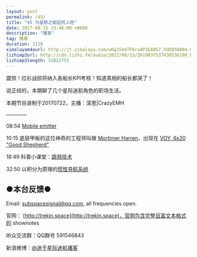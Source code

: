 ```yaml
---
layout: post
permalink: /45/
title: "45 为星联之崛起而上班"
date: 2017-08-15 23:48:00 +0800
description: "播客"
tag: 播客 
duration: 2110
ximalayam4aurl: http://jt.ximalaya.com/wKgJSVmTF6rxAP1EAQS7_hUD93A804.m4a?channel=rss&album_id=3135361&track_id=47484621&uid=6418191&jt=http://audio.xmcdn.com/group31/M02/FA/79/wKgJSVmTF6rxAP1EAQS7_hUD93A804.m4a
lizhimp3url: http://cdn.lizhi.fm/audio/2017/08/15/2619037537430536198_hd.mp3
lizhimp3length: 33822755
---   
```


震惊！红衫战损将纳入各船长KPI考核！知道真相的船长都哭了！

说正经的，本期聊了几个星际迷航角色的职场生活。

本期节目录制于20170722，主播：深思\|CrazyEMH

————

08:54 [Mobile emitter](http://memory-alpha.wikia.com/wiki/Mobile_emitter)

10:15 底层甲板的这位神奇的工程师叫做 [Mortimer Harren](http://memory-alpha.wikia.com/wiki/Mortimer_Harren)，出现在 [VOY, 6x20 &quot;Good Shepherd&quot;](http://memory-alpha.wikia.com/wiki/Good_Shepherd_(episode))

18:49 科普小课堂：[跳频技术](http://www.rfsister.com/article/23607015.html)

32:50 以积分为原理的[惯性导航系统](https://zh.wikipedia.org/wiki/%E6%83%AF%E6%80%A7%E5%AF%BC%E8%88%AA%E7%B3%BB%E7%BB%9F)

## ●本台反馈●

Email: [subspacesignal@qq.com](mailto:subspacesignal@qq.com), all frequencies open.

官网： [http://trekin.space](http://trekin.space)，官网包含完整且富文本格式的 shownotes

听众交流群：QQ群号 591546843

新浪微博：[@迷于星际迷航播客](http://weibo.com/lostinst)


